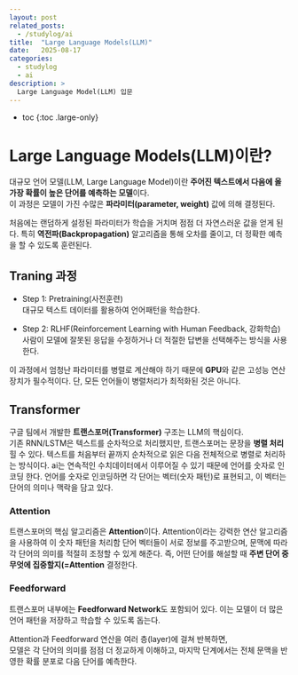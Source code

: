 ```yaml
---
layout: post
related_posts:
  - /studylog/ai
title:  "Large Language Models(LLM)"
date:   2025-08-17
categories:
  - studylog
  - ai
description: >
  Large Language Model(LLM) 입문
---
```

* toc
{:toc .large-only}

# Large Language Models(LLM)이란?
대규모 언어 모델(LLM, Large Language Model)이란 **주어진 텍스트에서 다음에 올 가장 확률이 높은 단어를 예측하는 모델**이다.    
이 과정은 모델이 가진 수많은 **파라미터(parameter, weight)** 값에 의해 결정된다.

처음에는 랜덤하게 설정된 파라미터가 학습을 거치며 점점 더 자연스러운 값을 얻게 된다.
특히 **역전파(Backpropagation)** 알고리즘을 통해 오차를 줄이고, 더 정확한 예측을 할 수 있도록 훈련된다.

## Traning 과정
- Step 1: Pretraining(사전훈련)  
대규모 텍스트 데이터를 활용하여 언어패턴을 학습한다.

- Step 2: RLHF(Reinforcement Learning with Human Feedback, 강화학습)    
사람이 모델에 잘못된 응답을 수정하거나 더 적절한 답변을 선택해주는 방식을 사용한다.

이 과정에서 엄청난 파라미터를 병렬로 계산해야 하기 때문에 **GPU**와 같은 고성능 연산 장치가 필수적이다.
단, 모든 언어들이 병렬처리가 최적화된 것은 아니다.


## Transformer
구글 팀에서 개발한 **트랜스포머(Transformer)** 구조는 LLM의 핵심이다.   
기존 RNN/LSTM은 텍스트를 순차적으로 처리했지만, 트랜스포머는 문장을 **병렬 처리**힐 수 있다.
텍스트를 처음부터 끝까지 순차적으로 읽은 다음 전체적으로 병렬로 처리하는 방식이다.
ai는 연속적인 수치데이터에서 이루어질 수 있기 때문에 언어를 숫자로 인코딩 한다.
언어를 숫자로 인코딩하면 각 단어는 벡터(숫자 패턴)로 표현되고, 이 벡터는 단어의 의미나 맥락을 담고 있다.

### Attention
트랜스포머의 핵심 알고리즘은 **Attention**이다.
Attention이라는 강력한 연산 알고리즘을 사용하여 이 숫자 패턴을 처리함
단어 벡터들이 서로 정보를 주고받으며, 문맥에 따라 각 단어의 의미를 적절히 조정할 수 있게 해준다.
즉, 어떤 단어를 해설할 때 **주변 단어 중 무엇에 집중할지(=Attention** 결정한다.

### Feedforward
트랜스포머 내부에는 **Feedforward Network**도 포함되어 있다.
이는 모델이 더 많은 언어 패턴을 저장하고 학습할 수 있도록 돕는다.

Attention과 Feedforward 연산을 여러 층(layer)에 걸쳐 반복하면,    
모델은 각 단어의 의미를 점점 더 정교하게 이해하고, 마지막 단계에서는 전체 문맥을 반영한 확률 분포로 다음 단어를 예측한다.
